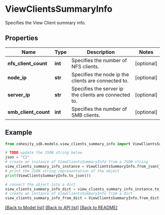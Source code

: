 # ViewClientsSummaryInfo

Specifies the View Client summary info.

## Properties

Name | Type | Description | Notes
------------ | ------------- | ------------- | -------------
**nfs_client_count** | **int** | Specifies the number of NFS clients. | [optional] 
**node_ip** | **str** | Specifies the node ip the clients are connected to. | [optional] 
**server_ip** | **str** | Specifies the server ip the clients are connected to. | [optional] 
**smb_client_count** | **int** | Specifies the number of SMB clients. | [optional] 

## Example

```python
from cohesity_sdk.models.view_clients_summary_info import ViewClientsSummaryInfo

# TODO update the JSON string below
json = "{}"
# create an instance of ViewClientsSummaryInfo from a JSON string
view_clients_summary_info_instance = ViewClientsSummaryInfo.from_json(json)
# print the JSON string representation of the object
print(ViewClientsSummaryInfo.to_json())

# convert the object into a dict
view_clients_summary_info_dict = view_clients_summary_info_instance.to_dict()
# create an instance of ViewClientsSummaryInfo from a dict
view_clients_summary_info_from_dict = ViewClientsSummaryInfo.from_dict(view_clients_summary_info_dict)
```
[[Back to Model list]](../README.md#documentation-for-models) [[Back to API list]](../README.md#documentation-for-api-endpoints) [[Back to README]](../README.md)


